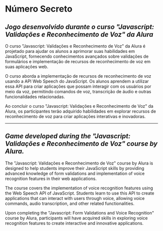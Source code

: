 # Número Secreto

## *Jogo desenvolvido durante o curso "Javascript: Validações e Reconhecimento de Voz" da Alura*

O curso "Javascript: Validações e Reconhecimento de Voz" da Alura é projetado para ajudar os alunos a aprimorar suas habilidades em JavaScript, fornecendo conhecimentos avançados sobre validações de formulários e implementação de recursos de reconhecimento de voz em suas aplicações web.

O curso aborda a implementação de recursos de reconhecimento de voz usando a API Web Speech do JavaScript. Os alunos aprendem a utilizar essa API para criar aplicações que possam interagir com os usuários por meio da voz, permitindo comandos de voz, transcrição de áudio e outras funcionalidades relacionadas.


Ao concluir o curso "Javascript: Validações e Reconhecimento de Voz" da Alura, os participantes terão adquirido habilidades em explorar recursos de reconhecimento de voz para criar aplicações interativas e inovadoras.



------------------------------


## *Game developed during the "Javascript: Validações e Reconhecimento de Voz" course by Alura.*

The "Javascript: Validações e Reconhecimento de Voz" course by Alura is designed to help students improve their JavaScript skills by providing advanced knowledge of form validations and implementation of voice recognition features in their web applications.

The course covers the implementation of voice recognition features using the Web Speech API of JavaScript. Students learn to use this API to create applications that can interact with users through voice, allowing voice commands, audio transcription, and other related functionalities.

Upon completing the "Javascript: Form Validations and Voice Recognition" course by Alura, participants will have acquired skills in exploring voice recognition features to create interactive and innovative applications.